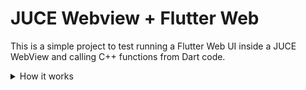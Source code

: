 
# JUCE Webview + Flutter Web

This is a simple project to test running a Flutter Web UI inside a JUCE WebView and calling C++ functions from Dart code.

<details>
  <summary>How it works</summary>

### 1. User Interaction with Flutter:
- The app has a slider (`slider_param.dart`). That is bound to a JUCE parameter (`gain`) in the C++ backend.
- It controls the gain parameter aswell as listening to updates from the backend.

---

### 2. Calling JavaScript:
- To make JUCE's C++ functions accessible to JavaScript, the JUCE js library is loaded into the window object in index.html.
- The dart:js library is used to call JavaScript functions from Dart code.
- I didn´t get it to work send callbacks to the JUCE library directly from the dart code. So for now, JuceAdapter.js have some functions acting as a bridge.

---

### 3. C++ Side:
- A JUCE parameter (gain), is exposed to the front end using **gainRelay** and **gainAttachment**.
- A native function (sendToNative) is set up as another way to recieve data from the front end, but is not currently used.
---

## Request Path Parsing in the C++ Backend

1. **Handling Requests**:
    - The WebView sends requests for resources to the C++ backend (e.g., `/assets/images/logo.png` or `/`).

2. **Mapping Requests to Binary Resources**:
    - The C++ backend parses the request paths, converting them to match the renamed binary resource names.  
      Example: `/assets/images/logo.png` → `assets_images_logo_png`.
    - New file types needs to be added to the getMimeType function in `PluginEditor.cpp`. Such as wasm, font types, etc.

## Build Step

1. **Flutter Web Build**:
    - CMake automatically builds the Flutter UI by running `flutter build web` during the build process.

2. **Inserting File Paths into Binary Names**:
    - Cmake renames all the flutter files during the build step to include their original file paths in the binary names.This is to keep the relationship between requests and resources (while renaming `/` and `.` to `_`).
</details>